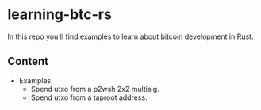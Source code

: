 # learning-btc-rs

In this repo you'll find examples to learn about bitcoin development in Rust.

## Content

- Examples:
    - Spend utxo from a p2wsh 2x2 multisig.
    - Spend utxo from a taproot address.

